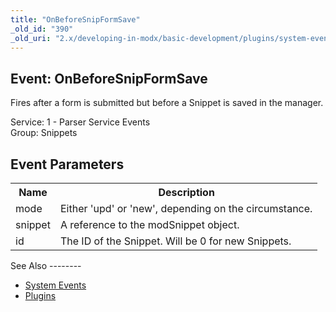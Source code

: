```yaml
---
title: "OnBeforeSnipFormSave"
_old_id: "390"
_old_uri: "2.x/developing-in-modx/basic-development/plugins/system-events/onbeforesnipformsave"
---
```


Event: OnBeforeSnipFormSave
---------------------------

Fires after a form is submitted but before a Snippet is saved in the manager.

Service: 1 - Parser Service Events   
Group: Snippets

Event Parameters
----------------

<table><tbody><tr><th>Name</th><th>Description</th></tr><tr><td>mode</td><td>Either 'upd' or 'new', depending on the circumstance.</td></tr><tr><td>snippet</td><td>A reference to the modSnippet object.</td></tr><tr><td>id</td><td>The ID of the Snippet. Will be 0 for new Snippets.</td></tr></tbody></table>See Also
--------

- [System Events](developing-in-modx/basic-development/plugins/system-events "System Events")
- [Plugins](developing-in-modx/basic-development/plugins "Plugins")